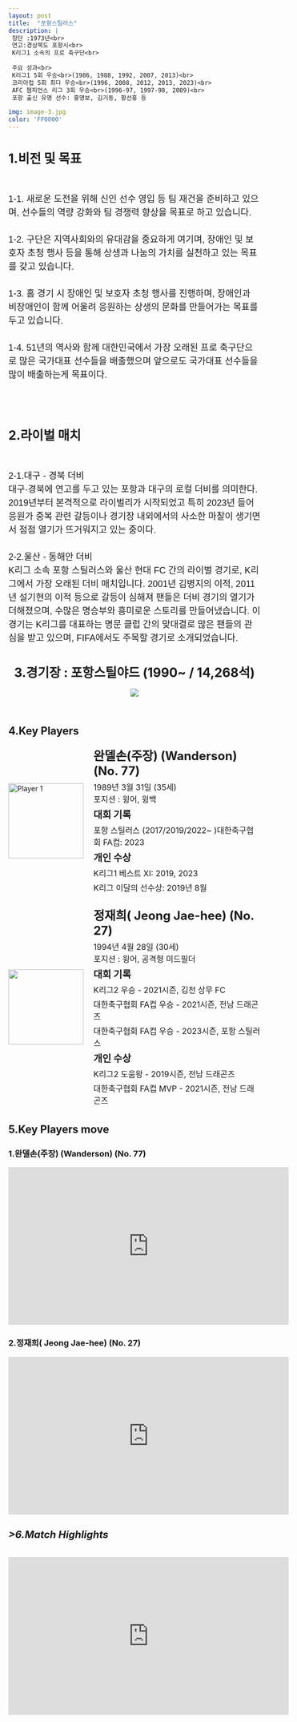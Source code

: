 ```yaml
---
layout: post
title:  "포항스틸러스"
description: |
 창단 :1973년<br> 
 연고:경상북도 포항시<br> 
 K리그1 소속의 프로 축구단<br>
 
 주요 성과<br>
 K리그1 5회 우승<br>(1986, 1988, 1992, 2007, 2013)<br>
 코리아컵 5회 최다 우승<br>(1996, 2008, 2012, 2013, 2023)<br>
 AFC 챔피언스 리그 3회 우승<br>(1996-97, 1997-98, 2009)<br>
 포항 출신 유명 선수: 홍명보, 김기동, 황선홍 등

img: image-3.jpg
color: 'FF0000'
---
```

<html>
<head>
  <title>Hyundai Motors Jeonbuk</title>
  <style>
    .player-info {
      display: flex;
      align-items: center;
      margin-bottom: 20px;
    }
    .player-info img {
      width: 150px;
      height: 150px;
      margin-right: 20px;
    }
    .player-info h3 {
      font-size: 24px;
      margin: 0;
    }
    .player-info p {
      font-size: 16px;
      margin: 5px 0;
    }
    h1{
      font-size: 25px;
    }
  </style>
  <h1>1.비전 및 목표</h1><br>
  <p style="font-family: Arial, sans-serif; font-size: 18px; line-height: 1.5;">
   1-1. 새로운 도전을 위해 신인 선수 영입 등 팀 재건을 준비하고 있으며, 선수들의 역량 강화와 팀 경쟁력 향상을 목표로 하고 있습니다. <br><br>
   1-2. 구단은 지역사회와의 유대감을 중요하게 여기며, 장애인 및 보호자 초청 행사 등을 통해 상생과 나눔의 가치를 실천하고 있는 목표를 갖고 있습니다. <br><br>
   1-3. 홈 경기 시 장애인 및 보호자 초청 행사를 진행하며, 장애인과 비장애인이 함께 어울려 응원하는 상생의 문화를 만들어가는 목표를 두고 있습니다. <br><br>
   1-4. 51년의 역사와 함께 대한민국에서 가장 오래된 프로 축구단으로 많은 국가대표 선수들을 배출했으며 앞으로도 국가대표 선수들을 많이 배출하는게 목표이다.</p> <br><br>
   <h1>2.라이벌 매치</h1><br>
   <p style="font-family: Arial, sans-serif; font-size: 18px; line-height: 1.5;">
    2-1.대구 - 경북 더비<br>
    대구·경북에 연고를 두고 있는 포항과 대구의 로컬 더비를 의미한다.<br> 
    2019년부터 본격적으로 라이벌리가 시작되었고 특히 2023년 들어 응원가 중복 관련 갈등이나 경기장 내외에서의 사소한 마찰이 생기면서 점점 열기가 뜨거워지고 있는 중이다.<br><br>
    2-2.울산 - 동해안 더비<br> 
    K리그 소속 포항 스틸러스와 울산 현대 FC 간의 라이벌 경기로, K리그에서 가장 오래된 더비 매치입니다.
    2001년 김병지의 이적, 2011년 설기현의 이적 등으로 갈등이 심해져 팬들은 더비 경기의 열기가 더해졌으며, 수많은 명승부와 흥미로운 스토리를 만들어냈습니다.
    이 경기는 K리그를 대표하는 명문 클럽 간의 맞대결로 많은 팬들의 관심을 받고 있으며, FIFA에서도 주목할 경기로 소개되었습니다.
<body>
  <header>
    <h1>3.경기장 : 포항스틸야드 (1990~ / 14,268석)</h1>
    <img src="https://upload.wikimedia.org/wikipedia/commons/0/09/Pohang080413_1.jpg">
  </header>
  <main>
    <section>
      <h2>4.Key Players</h2>
      <div class="player-info">
        <img src="https://i.namu.wiki/i/aplUobmXKzwfh1xCDKWgCl7_M3-t65csKVAwC7_NaJOc74uuVc1ncX6cr4A5Lw9nqFOJVGi_3OIFhYuLyiSuSbRkPAwr3D5bOsUIKMUKkIbbsg-1iAxiKm0ncHj_du8c1tI8sLjbnmdPrjHNyIS_Pg.webp"
          alt="Player 1">
        <div>
          <h3>완델손(주장) (Wanderson) (No. 77)</h3> <p>1989년 3월 31일 (35세) <br> 포지션 : 윙어, 윙백</p>
          <p><strong style="font-size: 1.2em;">대회 기록</strong></p>
          <p>포항 스틸러스 (2017/2019/2022~ )대한축구협회 FA컵: 2023</p>
          <p><strong style="font-size: 1.2em;">개인 수상</strong></p>
          <p>K리그1 베스트 XI: 2019, 2023</p>
          <p>K리그 이달의 선수상: 2019년 8월</p>
        </div>
      </div>
      <div class="player-info">
        <img src="https://i.namu.wiki/i/BtThEVoqlDS2M3EqtPzFQh3lSfzzqHKhpBmwwY0A4bdUfCtNScvklrSpzywXFHrvLm4Wv4HQ60S2uVhtJAd6NLsvqk8uzIuPqEIvmt5HLTbw6x2vu3_aSrHTB4AkjkQy6u59x0a3GC-mxC5hkWdipA.webp">
        <div>
          <h3>정재희( Jeong Jae-hee) (No. 27)</h3> <p>1994년 4월 28일 (30세) <br> 포지션 : 윙어, 공격형 미드필더</p>
          <p><strong style="font-size: 1.2em;">대회 기록</strong></p>
          <p>K리그2 우승 - 2021시즌, 김천 상무 FC</p>
          <p>대한축구협회 FA컵 우승 - 2021시즌, 전남 드래곤즈</p>
          <p>대한축구협회 FA컵 우승 - 2023시즌, 포항 스틸러스</p>
          <p><strong style="font-size: 1.2em;">개인 수상</strong></p>
          <p>K리그2 도움왕 - 2019시즌, 전남 드래곤즈</p>
          <p>대한축구협회 FA컵 MVP - 2021시즌, 전남 드래곤즈</p>
        </div>
      </div>
    </section>
    <section>
      <h2>5.Key Players move</h2>
      <h4>
      <h3>1.완델손(주장) (Wanderson) (No. 77)</h3>
      <iframe width="560" height="315" src="https://www.youtube.com/embed/lFoRLmZJGEo" frameborder="0" allow="accelerometer; autoplay; encrypted-media; gyroscope; picture-in-picture" allowfullscreen></iframe>
      <h3>2.정재희( Jeong Jae-hee) (No. 27)</h3>
      <iframe width="560" height="315" src="https://www.youtube.com/embed/yZTTIShIits" frameborder="0" allow="accelerometer; autoplay; encrypted-media; gyroscope; picture-in-picture" allowfullscreen></iframe>
      </h4> 
    </section>
    <section>
      <h5 style="font-size: 20px;">>6.Match Highlights</h5>
      <iframe width="560" height="315" src="https://www.youtube.com/embed/NSYa6PWXA6k" frameborder="0"
        allow="accelerometer; autoplay; encrypted-media; gyroscope; picture-in-picture" allowfullscreen></iframe>
    </section>
  </main>
</body>
</html>






